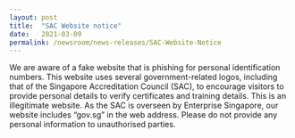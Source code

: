 ```yaml
---
layout: post
title:  "SAC Website notice"
date:   2021-03-09
permalink: /newsroom/news-releases/SAC-Website-Notice
---
```















We are aware of a fake website that is phishing for personal identification numbers. This website uses several government-related logos, including that of the Singapore Accreditation Council (SAC), to encourage visitors to provide personal details to verify certificates and training details. This is an illegitimate website. As the SAC is overseen by Enterprise Singapore, our website includes “gov.sg” in the web address. Please do not provide any personal information to unauthorised parties.   
